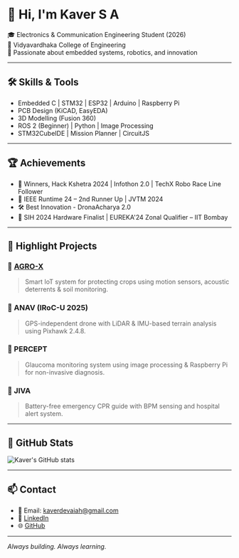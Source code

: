# 👋 Hi, I'm Kaver S A

🎓 Electronics & Communication Engineering Student (2026)  
📍 Vidyavardhaka College of Engineering  
🚀 Passionate about embedded systems, robotics, and innovation

---

## 🛠️ Skills & Tools

- Embedded C | STM32 | ESP32 | Arduino | Raspberry Pi
- PCB Design (KiCAD, EasyEDA)
- 3D Modelling (Fusion 360)
- ROS 2 (Beginner) | Python | Image Processing
- STM32CubeIDE | Mission Planner | CircuitJS

---

## 🏆 Achievements

- 🥇 Winners, Hack Kshetra 2024 | Infothon 2.0 | TechX Robo Race Line Follower
- 🥈 IEEE Runtime 24 – 2nd Runner Up | JVTM 2024
- 🛠️ Best Innovation - DronaAcharya 2.0
- 🏁 SIH 2024 Hardware Finalist | EUREKA'24 Zonal Qualifier – IIT Bombay

---

## 📂 Highlight Projects

### 🔹 [AGRO-X](https://github.com/kaver06/AGRO-X)
> Smart IoT system for protecting crops using motion sensors, acoustic deterrents & soil monitoring.

### 🔹 ANAV (IRoC-U 2025)
> GPS-independent drone with LiDAR & IMU-based terrain analysis using Pixhawk 2.4.8.

### 🔹 PERCEPT
> Glaucoma monitoring system using image processing & Raspberry Pi for non-invasive diagnosis.

### 🔹 JIVA
> Battery-free emergency CPR guide with BPM sensing and hospital alert system.

---

## 📌 GitHub Stats

![Kaver's GitHub stats](https://github-readme-stats.vercel.app/api?username=kaver06&show_icons=true&theme=tokyonight)

---

## 📫 Contact

- 📧 Email: [kaverdevaiah@gmail.com](mailto:kaverdevaiah@gmail.com)
- 🔗 [LinkedIn](https://linkedin.com/in/kaverdevaiah)
- 🌐 [GitHub](https://github.com/kaver06)

---

_Always building. Always learning._
